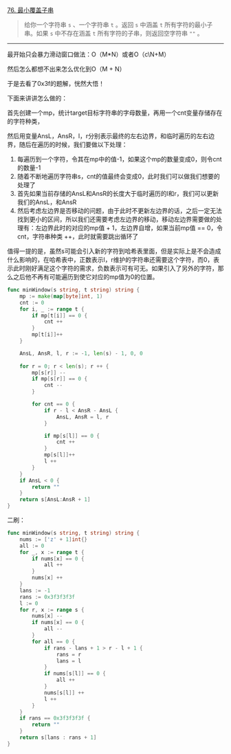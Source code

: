 [76. 最小覆盖子串](https://leetcode.cn/problems/minimum-window-substring/)

> 给你一个字符串 `s` 、一个字符串 `t` 。返回 `s` 中涵盖 `t` 所有字符的最小子串。如果 `s` 中不存在涵盖 `t` 所有字符的子串，则返回空字符串 `""` 。

----

最开始只会暴力滑动窗口做法：O（M*N）或者O（c\N+M）

然后怎么都想不出来怎么优化到O（M + N）

于是去看了0x3f的题解，恍然大悟！

下面来讲讲怎么做的：

首先创建一个mp，统计target目标字符串的字母数量，再用一个cnt变量存储存在的字符种类，

然后用变量AnsL，AnsR，l，r分别表示最终的左右边界，和临时遍历的左右边界，随后在遍历的时候，我们要做以下处理：

1. 每遍历到一个字符，令其在mp中的值-1，如果这个mp的数量变成0，则令cnt的数量-1
2. 随着不断地遍历字符串s，cnt的值最终会变成0，此时我们可以做我们想要的处理了
3. 首先如果当前存储的AnsL和AnsR的长度大于临时遍历的l和r，我们可以更新我们的AnsL，和AnsR
4. 然后考虑左边界是否移动的问题，由于此时不更新左边界的话，之后一定无法找到更小的区间，所以我们还需要考虑左边界的移动，移动左边界需要做的处理有：左边界此时的对应的mp值 + 1，左边界自增，如果当前mp值 == 0，令cnt，字符串种类 ++，此时就需要跳出循环了

值得一提的是，虽然s可能会引入新的字符到哈希表里面，但是实际上是不会造成什么影响的，在哈希表中，正数表示l，r维护的字符串还需要这个字符，而0，表示此时刚好满足这个字符的需求，负数表示可有可无。如果引入了另外的字符，那么之后他不再有可能遍历到使它对应的mp值为0的位置。

```go
func minWindow(s string, t string) string {
    mp := make(map[byte]int, 1)
    cnt := 0
    for i, _ := range t {
        if mp[t[i]] == 0 {
            cnt ++
        }
        mp[t[i]]++
    }

    AnsL, AnsR, l, r := -1, len(s) - 1, 0, 0
    
    for r = 0; r < len(s); r ++ {
        mp[s[r]] --
        if mp[s[r]] == 0 {
            cnt --
        }

        for cnt == 0 {
            if r - l < AnsR - AnsL {
                AnsL, AnsR = l, r
            }

            if mp[s[l]] == 0 {
                cnt ++
            }
            mp[s[l]]++
            l ++
        }
    }
    if AnsL < 0 {
        return ""
    }
    return s[AnsL:AnsR + 1]
}
```

二刷：

```go
func minWindow(s string, t string) string {
    nums := ['z' + 1]int{}
    all := 0
    for _, x := range t {
        if nums[x] == 0 {
            all ++
        }
        nums[x] ++
    }
    lans := -1
    rans := 0x3f3f3f3f
    l := 0
    for r, x := range s {
        nums[x] --
        if nums[x] == 0 {
            all --
        }
        for all == 0 {
            if rans - lans + 1 > r - l + 1 {
                rans = r
                lans = l
            }
            if nums[s[l]] == 0 {
                all ++
            }
            nums[s[l]] ++
            l ++
        }
    }
    if rans == 0x3f3f3f3f {
        return ""
    }
    return s[lans : rans + 1]
}
```

